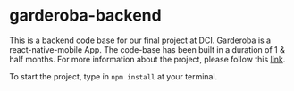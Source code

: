 # garderoba-backend

This is a backend code base for our final project at DCI. Garderoba is a react-native-mobile App. 
The code-base has been built in a duration of 1 & half months.
For more information about the project, please follow this [link](https://github.com/AngelaHerrig/garderoba-presentation/blob/main/README.md).

To start the project, type in `npm install` at your terminal. 
